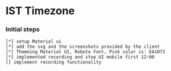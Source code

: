 # IST Timezone
### Initial steps 
    [*] setup Material ui
    [*] add the svg and the screenshots provided by the client
    [*] Themeing Material UI, Roboto Font, Pink color is: EA1073
    [*] implemented recording and stop UI mobile first 12:00 
    [] implement recording functionality
